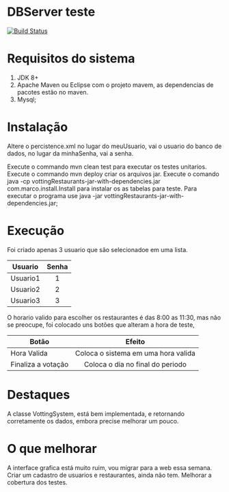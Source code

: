 # DBServer teste
[![Build Status](https://travis-ci.org/marconardes/DBServerTest.svg?branch=master)](https://travis-ci.org/marconardes/DBServerTest)

Requisitos do sistema
===================

1. JDK 8+ 
2. Apache Maven ou Eclipse com o projeto mavem, as dependencias de pacotes estão no maven.
3. Mysql;

Instalação
==================================================================================
Altere o percistence.xml no lugar do meuUsuario, vai o usuario do banco de dados, no lugar da minhaSenha, vai a senha.
  <property name="javax.persistence.jdbc.user" value="meuUsuario"/>
  <property name="javax.persistence.jdbc.password" value="minhaSenha"/>
  
Execute o commando mvn clean test para executar os testes unitarios.
Execute o commando mvn deploy criar os arquivos jar.
Execute o comando java -cp vottingRestaurants-jar-with-dependencies.jar com.marco.install.Install para instalar os as tabelas para teste.
Para executar o programa use java -jar vottingRestaurants-jar-with-dependencies.jar;


Execução
=============================
Foi criado apenas 3 usuario que são selecionadoe em uma lista.

| Usuario          | Senha         | 
| -------------  |:-------------:|
| Usuario1         | 1             |
| Usuario2         | 2             |
| Usuario3         | 3             |

O horario valido para escolher os restaurantes é das 8:00 as 11:30, mas não se preocupe, foi colocado uns botões que alteram a hora de teste,

| Botão          | Efeito         | 
| -------------  |:-------------:|
| Hora Valida       | Coloca o sistema em uma hora valida             |
| Finaliza a votação       | Coloca o dia no final do periodo             |


Destaques
==========
A classe VottingSystem, está bem implementada, e retornando corretamente os dados, embora precise melhorar um pouco.

O que melhorar
================
A interface grafica está muito ruim, vou migrar para a web essa semana.
Criar um cadastro de usuarios e restaurantes, ainda não tem.
Melhorar a cobertura dos testes.
